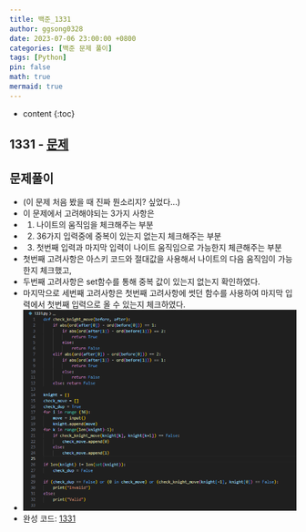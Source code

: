 ```yaml
---
title: 백준_1331
author: ggsong0328
date: 2023-07-06 23:00:00 +0800
categories: [백준 문제 풀이]
tags: [Python]
pin: false
math: true
mermaid: true
---
```


* content
{:toc}

## 1331 - [문제](https://www.acmicpc.net/problem/1331)

## 문제풀이
+ (이 문제 처음 봤을 때 진짜 뭔소리지? 싶었다...)
+ 이 문제에서 고려해야되는 3가지 사항은
+ 1. 나이트의 움직임을 체크해주는 부분
+ 2. 36가지 입력중에 중복이 있는지 없는지 체크해주는 부분
+ 3. 첫번째 입력과 마지막 입력이 나이트 움직임으로 가능한지 체큰해주는 부분
+ 첫번째 고려사항은 아스키 코드와 절대값을 사용해서 나이트의 다음 움직임이 가능한지 체크했고,
+ 두번째 고려사항은 set함수를 통해 중복 값이 있는지 없는지 확인하였다.
+ 마지막으로 세번째 고려사항은 첫번째 고려사항에 썻던 함수를 사용하여 마지막 입력에서 첫번째 입력으로 올 수 있는지 체크하였다.
+ ![코드](/assets/img/1331.png)
+ 완성 코드: [1331](https://github.com/ggsong0328/solved.ac/blob/solved.ac/1331.py)
